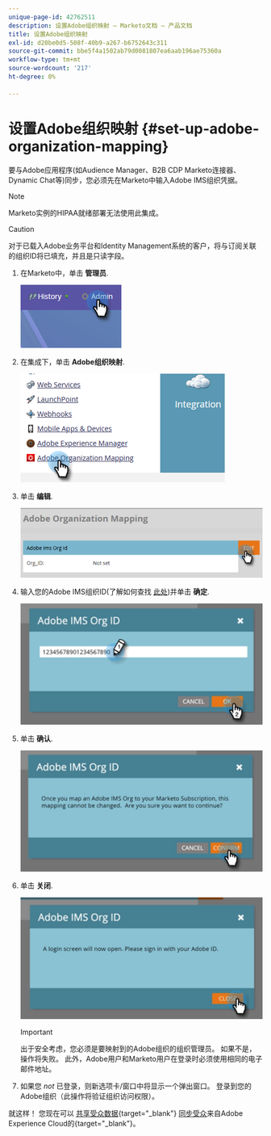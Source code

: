 ```yaml
---
unique-page-id: 42762511
description: 设置Adobe组织映射 — Marketo文档 — 产品文档
title: 设置Adobe组织映射
exl-id: d20be0d5-508f-40b9-a267-b6752643c311
source-git-commit: bbe5f4a1502ab79d0081807ea6aab196ae75360a
workflow-type: tm+mt
source-wordcount: '217'
ht-degree: 0%

---
```


# 设置Adobe组织映射 {#set-up-adobe-organization-mapping}

要与Adobe应用程序(如Audience Manager、B2B CDP Marketo连接器、Dynamic Chat等)同步，您必须先在Marketo中输入Adobe IMS组织凭据。

>[!NOTE]
>
>Marketo实例的HIPAA就绪部署无法使用此集成。

>[!CAUTION]
>
>对于已载入Adobe业务平台和Identity Management系统的客户，将与订阅关联的组织ID将已填充，并且是只读字段。

1. 在Marketo中，单击 **管理员**.

   ![](assets/set-up-adobe-experience-cloud-audience-sharing-1.png)

1. 在集成下，单击 **Adobe组织映射**.

   ![](assets/set-up-adobe-experience-cloud-audience-sharing-2.png)

1. 单击 **编辑**.

   ![](assets/set-up-adobe-experience-cloud-audience-sharing-3.png)

1. 输入您的Adobe IMS组织ID(了解如何查找 [此处](https://experienceleague.adobe.com/docs/control-panel/using/faq.html))并单击 **确定**.

   ![](assets/set-up-adobe-experience-cloud-audience-sharing-4.png)

1. 单击 **确认**.

   ![](assets/set-up-adobe-experience-cloud-audience-sharing-5.png)

1. 单击 **关闭**.

   ![](assets/set-up-adobe-experience-cloud-audience-sharing-6.png)

   >[!IMPORTANT]
   >
   >出于安全考虑，您必须是要映射到的Adobe组织的组织管理员。 如果不是，操作将失败。 此外，Adobe用户和Marketo用户在登录时必须使用相同的电子邮件地址。

1. 如果您 _not_ 已登录，则新选项卡/窗口中将显示一个弹出窗口。 登录到您的Adobe组织（此操作将验证组织访问权限）。

就这样！ 您现在可以 [共享受众数据](/help/marketo/product-docs/core-marketo-concepts/smart-lists-and-static-lists/static-lists/send-a-list-to-adobe-experience-cloud.md){target=&quot;_blank&quot;} [同步受众](/help/marketo/product-docs/core-marketo-concepts/miscellaneous/sync-an-audience-from-adobe-experience-cloud.md)来自Adobe Experience Cloud的{target=&quot;_blank&quot;}。
